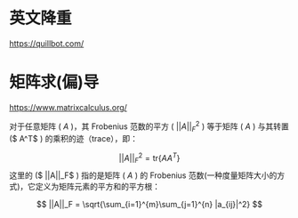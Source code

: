 



# 英文降重

https://quillbot.com/

# 矩阵求(偏)导

https://www.matrixcalculus.org/

对于任意矩阵 \( $A$ \)，其 Frobenius 范数的平方 \( $||A||^2_F$ \) 等于矩阵 \( $A$ \) 与其转置 \($ A^T$ \) 的乘积的迹（trace），即：

$$
||A||^2_F = \text{tr}\{AA^T\}
$$
这里的 \($ ||A||_F$ \) 指的是矩阵 \( $A$ \) 的 Frobenius 范数(一种度量矩阵大小的方式)，它定义为矩阵元素的平方和的平方根：

$$
||A||_F = \sqrt{\sum_{i=1}^{m}\sum_{j=1}^{n} |a_{ij}|^2}
$$
